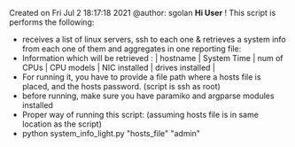 Created on Fri Jul  2 18:17:18 2021
@author: sgolan
                                **Hi User** !  This script is performs the following:

- receives a list of linux servers, ssh to each one & retrieves a system info from each one of them and aggregates in one reporting file:
- Information which will be retrieved : | hostname | System Time | num of CPUs | CPU models | NIC installed | drives installed |
- For running it, you have to provide a file path where a hosts file is placed, and the hosts password. (script is ssh as root)
- before running, make sure you have paramiko and argparse modules installed
- Proper way of running this script: (assuming hosts file is in same location as the script)
- python system_info_light.py "hosts_file" "admin"
